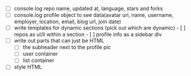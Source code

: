 - [ ] console.log repo name, updated at, language, stars and forks
- [ ] console.log profile object to see data(avatar url, name, username, employer, location, email, blog url, join date)
- [ ] write templates for dynamic sections (pick out which are dynamic)
      - [ ] repos as ul/li within a section
      - [ ] profile info as a sidebar div
- [ ] write out parts that can just be HTML
  - [ ] the subheader next to the profile pic
  - [ ] user container
  - [ ] list container
-[ ] style HTML
